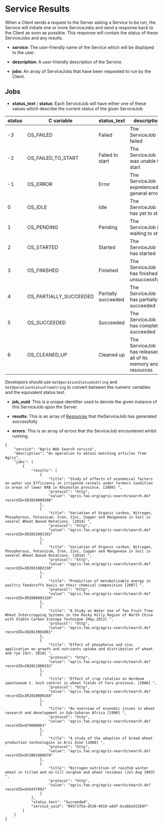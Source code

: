﻿# Service Results

When a Client sends a request to the Server asking a Service to be run, the Service will initiate one or more ServiceJobs and send a response back to the Client as soon as possible. This response will contain the status of these ServiceJobs and any results.


* **service**:
The user-friendly name of the Service which will be displayed to the user.

* **description**: 
A user-friendly description of the Service.

* **jobs**:
An array of ServiceJobs that have been requested to run by the Client.

## Jobs

* **status_text** / **status**: Each ServiceJob will have either one of these values which describe the current status of the given ServiceJob

 status | C variable | status_text | description
--- | --- | --- | ---
-3 | OS_FAILED | Failed | The ServiceJob failed
-2 | OS_FAILED_TO_START | Failed to start | The ServiceJob was unable to start
-1 | OS_ERROR | Error | The ServiceJob expreienced a general error
0 | OS_IDLE | Idle | The ServiceJob has yet to start
1 | OS_PENDING | Pending | The ServiceJob is waiting to start 
2 | OS_STARTED | Started | The ServiceJob has started
3 | OS_FINISHED | Finished | The ServiceJob has finished unsuccessfully
4 | OS_PARTIALLY_SUCCEEDED | Partially succeeded | The ServiceJob has partially succeeded
5 | OS_SUCCEEDED | Succeeded | The ServiceJob has completed succeeded
6 | OS_CLEANED_UP | Cleaned up | The ServiceJob has released all of its memory and resources

 Developers should use ```GetOperationStatusAsString``` and 
 ```GetOperationStatusFromString``` to convert between the numeric variables and the equivalent status text.

* **job_uuid**:
 This is a unique identifier used to denote the given instance of this ServiceJob upon the Server.
  
* **results**:
 This is an array of [Resources](schema#resource) that theServiceJob has generated successfully
* **errors**:
 This is an array of errors that the ServiceJob encountered whilst running.


~~~~{.json}
{
	"service": "Agris Web Search service",
	"description": "An operation to obtain matching articles from Agris",
    "jobs": [
        {
            "results": [
                {
                    "title": "Study of effects of economical factors on water use Efficiency in irrigated cereals under farmers Condition in areas of lower KRB in Khuzestan province. [2009] ",
                    "protocol": "http",
                    "value": "agris.fao.org/agris-search/search.do?recordID=IR2010000398"
                },
                {
                    "title": "Variation of Organic carbon, Nitrogen, Phosphorous, Potassium, Iron, Zinc, Copper and Manganese in Soil in several Wheat Based Rotations. [2014] ",
                    "protocol": "http",
                    "value": "agris.fao.org/agris-search/search.do?recordID=IR2015001102"
                },
                {
                    "title": "Variation of Organic carbon, Nitrogen, Phosphorous, Potassium, Iron, Zinc, Copper and Manganese in Soil in several Wheat Based Rotations. [2014] ",
                    "protocol": "http",
                    "value": "agris.fao.org/agris-search/search.do?recordID=IR2015002210"
                },
                {
                    "title": "Prediction of metabolizable energy in poultry feedstuffs basis on their chemical composition [2007] ",
                    "protocol": "http",
                    "value": "agris.fao.org/agris-search/search.do?recordID=IR2008001320"
                },
                {
                    "title": "A Study on Water Use of Two Fruit Tree-Wheat Intercropping Systems in the Rocky Hilly Region of North China with Stable Carbon Isotope Technique [May.2012] ",
                    "protocol": "http",
                    "value": "agris.fao.org/agris-search/search.do?recordID=CN2013001081"
                },
                {
                    "title": "Effect of phosphorus and zinc application on growth and nutrients uptake and distribution of wheat and rye [Oct. 2010] ",
                    "protocol": "http",
                    "value": "agris.fao.org/agris-search/search.do?recordID=CN2011000332"
                },
                {
                    "title": "Effect of crop rotation on Hordeum spontaneum C. koch control in wheat fields of Fars province. [2006] ",
                    "protocol": "http",
                    "value": "agris.fao.org/agris-search/search.do?recordID=IR2010000168"
                },
                {
                    "title": "An overview of economic issues in wheat research and development in Sub-Saharan Africa [1990] ",
                    "protocol": "http",
                    "value": "agris.fao.org/agris-search/search.do?recordID=QY9000063"
                },
                {
                    "title": "A study of the adoption of bread wheat production technologies in Arsi Zone [2000] ",
                    "protocol": "http",
                    "value": "agris.fao.org/agris-search/search.do?recordID=QY2001000078"
                },
                {
                    "title": "Nitrogen nutrition of rainfed winter wheat in tilled and no-till sorghum and wheat residues [Jul-Aug 1993] ",
                    "protocol": "http",
                    "value": "agris.fao.org/agris-search/search.do?recordID=US9437092"
                }
            ],
            "status_text": "Succeeded",
            "service_uuid": "09571f5a-d530-4919-a847-bca6be552b9f"
        }
    ]
}
~~~~ 